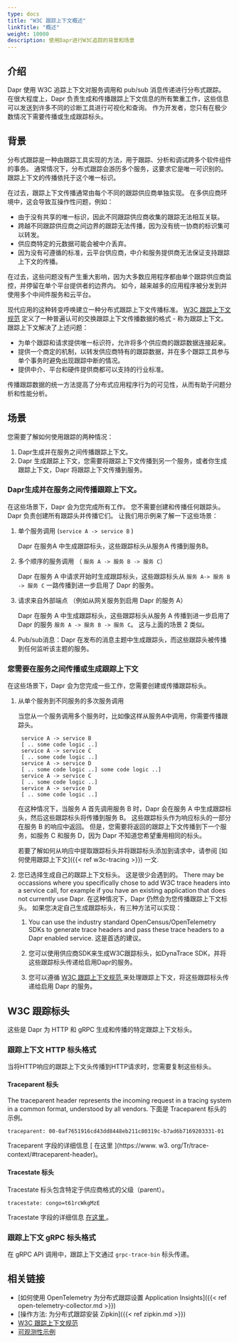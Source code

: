 ```yaml
---
type: docs
title: "W3C 跟踪上下文概述"
linkTitle: "概述"
weight: 10000
description: 使用Dapr进行W3C追踪的背景和场景
---
```


## 介绍
Dapr 使用 W3C 追踪上下文对服务调用和 pub/sub 消息传递进行分布式跟踪。 在很大程度上，Dapr 负责生成和传播跟踪上下文信息的所有繁重工作，这些信息可以发送到许多不同的诊断工具进行可视化和查询。 作为开发者，您只有在极少数情况下需要传播或生成跟踪标头。

## 背景
分布式跟踪是一种由跟踪工具实现的方法，用于跟踪、分析和调试跨多个软件组件的事务。 通常情况下，分布式跟踪会游历多个服务，这要求它是唯一可识别的。 跟踪上下文的传播依托于这个唯一标识。

在过去，跟踪上下文传播通常由每个不同的跟踪供应商单独实现。 在多供应商环境中，这会导致互操作性问题，例如：

- 由于没有共享的唯一标识，因此不同跟踪供应商收集的跟踪无法相互关联。
- 跨越不同跟踪供应商之间边界的跟踪无法传播，因为没有统一协商的标识集可以转发。
- 供应商特定的元数据可能会被中介丢弃。
- 因为没有可遵循的标准，云平台供应商，中介和服务提供商无法保证支持跟踪上下文的传播。

在过去，这些问题没有产生重大影响，因为大多数应用程序都由单个跟踪供应商监控，并停留在单个平台提供者的边界内。 如今，越来越多的应用程序被分发到并使用多个中间件服务和云平台。

现代应用的这种转变呼唤建立一种分布式跟踪上下文传播标准。 [W3C 跟踪上下文规范](https://www.w3.org/TR/trace-context) 定义了一种普遍认可的交换跟踪上下文传播数据的格式 - 称为跟踪上下文。 跟踪上下文解决了上述问题：

* 为单个跟踪和请求提供唯一标识符，允许将多个供应商的跟踪数据连接起来。
* 提供一个商定的机制，以转发供应商特有的跟踪数据，并在多个跟踪工具参与单个事务时避免出现跟踪中断的情况。
* 提供中介、平台和硬件提供商都可以支持的行业标准。

传播跟踪数据的统一方法提高了分布式应用程序行为的可见性，从而有助于问题分析和性能分析。

## 场景
您需要了解如何使用跟踪的两种情况：
 1. Dapr生成并在服务之间传播跟踪上下文。
 2. Dapr 生成跟踪上下文，您需要将跟踪上下文传播到另一个服务，或者你生成跟踪上下文，Dapr 将跟踪上下文传播到服务。

### Dapr生成并在服务之间传播跟踪上下文。
在这些场景下，Dapr 会为您完成所有工作。 您不需要创建和传播任何跟踪头。 Dapr 负责创建所有跟踪头并传播它们。 让我们用示例来了解一下这些场景：

1. 单个服务调用 (`service A -> service B` )

    Dapr 在服务A 中生成跟踪标头，这些跟踪标头从服务A 传播到服务B。

2. 多个顺序的服务调用 （ `服务 A -> 服务 B -> 服务 C`）

    Dapr 在服务 A 中请求开始时生成跟踪标头，这些跟踪标头从 `服务 A-> 服务 B -> 服务 C` 一路传播到进一步启用了 Dapr 的服务。

3. 请求来自外部端点 （例如从网关服务到启用 Dapr 的服务 A）

    Dapr 在服务 A 中生成跟踪标头，这些跟踪标头从服务 A 传播到进一步启用了 Dapr 的服务 `服务 A -> 服务 B -> 服务 C`。 这与上面的场景 2 类似。

4. Pub/sub消息：Dapr 在发布的消息主题中生成跟踪头，而这些跟踪头被传播到任何监听该主题的服务。

### 您需要在服务之间传播或生成跟踪上下文
在这些场景下，Dapr 会为您完成一些工作，您需要创建或传播跟踪标头。

1. 从单个服务到不同服务的多次服务调用

   当您从一个服务调用多个服务时，比如像这样从服务A中调用，你需要传播跟踪头。
   
        service A -> service B
        [ .. some code logic ..]
        service A -> service C
        [ .. some code logic ..]
        service A -> service D
        [ .. some code logic ..] some code logic ..]
        service A -> service C
        [ .. some code logic ..]
        service A -> service D
        [ .. some code logic ..]

    在这种情况下，当服务 A 首先调用服务 B 时，Dapr 会在服务 A 中生成跟踪标头，然后这些跟踪标头将传播到服务 B。 这些跟踪标头作为响应标头的一部分在服务 B 的响应中返回。 但是，您需要将返回的跟踪上下文传播到下一个服务，如服务 C 和服务 D，因为 Dapr 不知道您希望重用相同的标头。

     若要了解如何从响应中提取跟踪标头并将跟踪标头添加到请求中，请参阅 [如何使用跟踪上下文]({{< ref w3c-tracing >}}) 一文.

2. 您已选择生成自己的跟踪上下文标头。 这是很少会遇到的。 There may be occassions where you specifically chose to add W3C trace headers into a service call, for example if you have an existing application that does not currently use Dapr. 在这种情况下，Dapr 仍然会为您传播跟踪上下文标头。 如果您决定自己生成跟踪标头，有三种方法可以实现：

     1. You can use the industry standard OpenCensus/OpenTelemetry SDKs to generate trace headers and pass these trace headers to a Dapr enabled service. 这是首选的建议。

     2. 您可以使用供应商SDK来生成W3C跟踪标头，如DynaTrace SDK，并将这些跟踪标头传递给启用Dapr的服务。

     3. 您可以遵循 [ W3C 跟踪上下文规范 ](https://www.w3.org/TR/trace-context/) 来处理跟踪上下文，将这些跟踪标头传递给启用 Dapr 的服务。

## W3C 跟踪标头
这些是 Dapr 为 HTTP 和 gRPC 生成和传播的特定跟踪上下文标头。

### 跟踪上下文 HTTP 标头格式
当将HTTP响应的跟踪上下文头传播到HTTP请求时，您需要复制这些标头。

#### Traceparent 标头
The traceparent header represents the incoming request in a tracing system in a common format, understood by all vendors. 下面是 Traceparent 标头的示例。

`traceparent: 00-0af7651916cd43dd8448eb211c80319c-b7ad6b7169203331-01`

 Traceparent 字段的详细信息 \[ 在这里 \](https://www. w3. org/Tr/trace-context/#traceparent-header)。

#### Tracestate 标头
Tracestate 标头包含特定于供应商格式的父级（parent）。

`tracestate: congo=t61rcWkgMzE`

Tracestate 字段的详细信息 [ 在这里 ](https://www.w3.org/TR/trace-context/#tracestate-header) 。

### 跟踪上下文 gRPC 标头格式
在 gRPC API 调用中，跟踪上下文通过 `grpc-trace-bin` 标头传递。

## 相关链接
- [如何使用 OpenTelemetry 为分布式跟踪设置 Application Insights]({{< ref open-telemetry-collector.md >}})
- [操作方法: 为分布式跟踪安装 Zipkin]({{< ref zipkin.md >}})
- [W3C 跟踪上下文规范](https://www.w3.org/TR/trace-context/)
- [可观测性示例](https://github.com/dapr/quickstarts/tree/master/observability)
